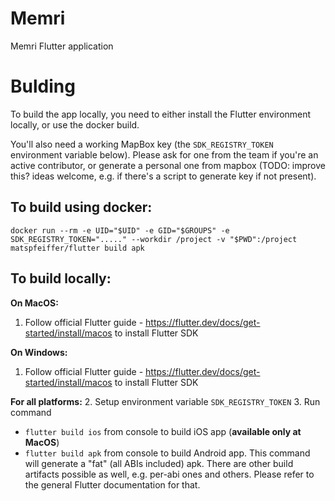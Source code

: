 # Memri

Memri Flutter application


# Bulding

To build the app locally, you need to either install the Flutter environment locally, or use the docker build.

You'll also need a working MapBox key (the `SDK_REGISTRY_TOKEN` environment variable below). Please ask for one from the team if you're an active contributor, or generate a personal one from mapbox (TODO: improve this? ideas welcome, e.g. if there's a script to generate key if not present).

## To build using docker:
```
docker run --rm -e UID="$UID" -e GID="$GROUPS" -e SDK_REGISTRY_TOKEN="....." --workdir /project -v "$PWD":/project matspfeiffer/flutter build apk
```

## To build locally:
**On MacOS:** 
1. Follow official Flutter guide - https://flutter.dev/docs/get-started/install/macos to install Flutter SDK

**On Windows:**
1. Follow official Flutter guide - https://flutter.dev/docs/get-started/install/macos to install Flutter SDK

**For all platforms:**
2. Setup environment variable `SDK_REGISTRY_TOKEN`
3. Run command 
   - `flutter build ios` from console to build iOS app (**available only at MacOS**)
   - `flutter build apk` from console to build Android app. This command will generate a "fat" (all ABIs included) apk. There are other build artifacts possible as well, e.g. per-abi ones and others. Please refer to the general Flutter documentation for that.

